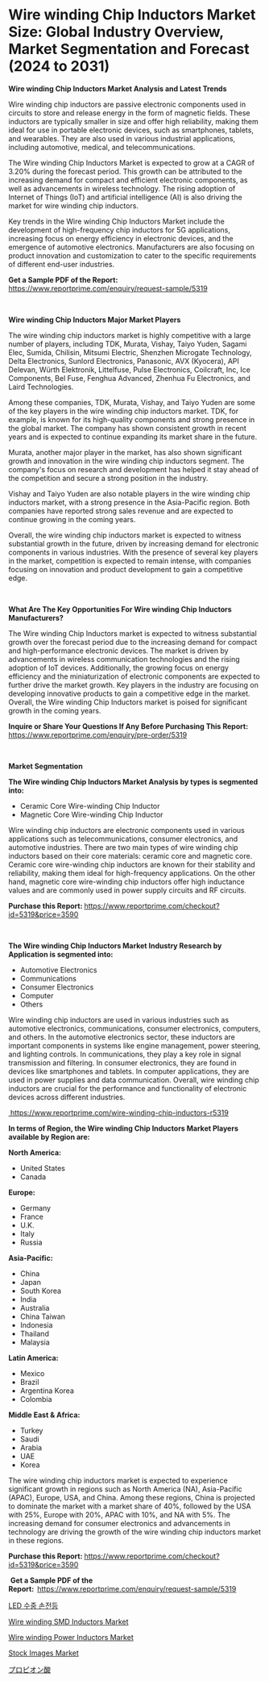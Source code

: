 <p><h1>Wire winding Chip Inductors Market Size: Global Industry Overview, Market Segmentation and Forecast (2024 to 2031)</h1></p><p><strong>Wire winding Chip Inductors Market Analysis and Latest Trends</strong></p>
<p><p>Wire winding chip inductors are passive electronic components used in circuits to store and release energy in the form of magnetic fields. These inductors are typically smaller in size and offer high reliability, making them ideal for use in portable electronic devices, such as smartphones, tablets, and wearables. They are also used in various industrial applications, including automotive, medical, and telecommunications.</p><p>The Wire winding Chip Inductors Market is expected to grow at a CAGR of 3.20% during the forecast period. This growth can be attributed to the increasing demand for compact and efficient electronic components, as well as advancements in wireless technology. The rising adoption of Internet of Things (IoT) and artificial intelligence (AI) is also driving the market for wire winding chip inductors.</p><p>Key trends in the Wire winding Chip Inductors Market include the development of high-frequency chip inductors for 5G applications, increasing focus on energy efficiency in electronic devices, and the emergence of automotive electronics. Manufacturers are also focusing on product innovation and customization to cater to the specific requirements of different end-user industries.</p></p>
<p><strong>Get a Sample PDF of the Report:&nbsp;</strong> <a href="https://www.reportprime.com/enquiry/request-sample/5319">https://www.reportprime.com/enquiry/request-sample/5319</a></p>
<p>&nbsp;</p>
<p><strong>Wire winding Chip Inductors Major Market Players</strong></p>
<p><p>The wire winding chip inductors market is highly competitive with a large number of players, including TDK, Murata, Vishay, Taiyo Yuden, Sagami Elec, Sumida, Chilisin, Mitsumi Electric, Shenzhen Microgate Technology, Delta Electronics, Sunlord Electronics, Panasonic, AVX (Kyocera), API Delevan, Würth Elektronik, Littelfuse, Pulse Electronics, Coilcraft, Inc, Ice Components, Bel Fuse, Fenghua Advanced, Zhenhua Fu Electronics, and Laird Technologies.</p><p>Among these companies, TDK, Murata, Vishay, and Taiyo Yuden are some of the key players in the wire winding chip inductors market. TDK, for example, is known for its high-quality components and strong presence in the global market. The company has shown consistent growth in recent years and is expected to continue expanding its market share in the future.</p><p>Murata, another major player in the market, has also shown significant growth and innovation in the wire winding chip inductors segment. The company's focus on research and development has helped it stay ahead of the competition and secure a strong position in the industry.</p><p>Vishay and Taiyo Yuden are also notable players in the wire winding chip inductors market, with a strong presence in the Asia-Pacific region. Both companies have reported strong sales revenue and are expected to continue growing in the coming years.</p><p>Overall, the wire winding chip inductors market is expected to witness substantial growth in the future, driven by increasing demand for electronic components in various industries. With the presence of several key players in the market, competition is expected to remain intense, with companies focusing on innovation and product development to gain a competitive edge.</p></p>
<p>&nbsp;</p>
<p><strong>What Are The Key Opportunities For Wire winding Chip Inductors Manufacturers?</strong></p>
<p><p>The Wire winding Chip Inductors market is expected to witness substantial growth over the forecast period due to the increasing demand for compact and high-performance electronic devices. The market is driven by advancements in wireless communication technologies and the rising adoption of IoT devices. Additionally, the growing focus on energy efficiency and the miniaturization of electronic components are expected to further drive the market growth. Key players in the industry are focusing on developing innovative products to gain a competitive edge in the market. Overall, the Wire winding Chip Inductors market is poised for significant growth in the coming years.</p></p>
<p><strong>Inquire or Share Your Questions If Any Before Purchasing This Report:</strong> <a href="https://www.reportprime.com/enquiry/pre-order/5319">https://www.reportprime.com/enquiry/pre-order/5319</a></p>
<p>&nbsp;</p>
<p><strong>Market Segmentation</strong></p>
<p><strong>The Wire winding Chip Inductors Market Analysis by types is segmented into:</strong></p>
<p><ul><li>Ceramic Core Wire-winding Chip Inductor</li><li>Magnetic Core Wire-winding Chip Inductor</li></ul></p>
<p><p>Wire winding chip inductors are electronic components used in various applications such as telecommunications, consumer electronics, and automotive industries. There are two main types of wire winding chip inductors based on their core materials: ceramic core and magnetic core. Ceramic core wire-winding chip inductors are known for their stability and reliability, making them ideal for high-frequency applications. On the other hand, magnetic core wire-winding chip inductors offer high inductance values and are commonly used in power supply circuits and RF circuits.</p></p>
<p><strong>Purchase this Report:&nbsp;</strong><a href="https://www.reportprime.com/checkout?id=5319&price=3590">https://www.reportprime.com/checkout?id=5319&price=3590</a></p>
<p>&nbsp;</p>
<p><strong>The Wire winding Chip Inductors Market Industry Research by Application is segmented into:</strong></p>
<p><ul><li>Automotive Electronics</li><li>Communications</li><li>Consumer Electronics</li><li>Computer</li><li>Others</li></ul></p>
<p><p>Wire winding chip inductors are used in various industries such as automotive electronics, communications, consumer electronics, computers, and others. In the automotive electronics sector, these inductors are important components in systems like engine management, power steering, and lighting controls. In communications, they play a key role in signal transmission and filtering. In consumer electronics, they are found in devices like smartphones and tablets. In computer applications, they are used in power supplies and data communication. Overall, wire winding chip inductors are crucial for the performance and functionality of electronic devices across different industries.</p></p>
<p><a href="https://www.reportprime.com/wire-winding-chip-inductors-r5319">&nbsp;https://www.reportprime.com/wire-winding-chip-inductors-r5319</a></p>
<p><strong>In terms of Region, the Wire winding Chip Inductors Market Players available by Region are:</strong></p>
<p>
    <p> <strong> North America: </strong>
        <ul>
            <li>United States</li>
            <li>Canada</li>
        </ul>
        </p> 
    <p> <strong> Europe: </strong>
        <ul>
            <li>Germany</li>
            <li>France</li>
            <li>U.K.</li>
            <li>Italy</li>
            <li>Russia</li>
        </ul>
        </p> 
    <p> <strong> Asia-Pacific: </strong>
        <ul>
            <li>China</li>
            <li>Japan</li>
            <li>South Korea</li>
            <li>India</li>
            <li>Australia</li>
            <li>China Taiwan</li>
            <li>Indonesia</li>
            <li>Thailand</li>
            <li>Malaysia</li>
        </ul>
        </p> 
    <p> <strong> Latin America: </strong>
        <ul>
            <li>Mexico</li>
            <li>Brazil</li>
            <li>Argentina Korea</li>
            <li>Colombia</li>
        </ul>
        </p> 
    <p> <strong> Middle East & Africa: </strong>
        <ul>
            <li>Turkey</li>
            <li>Saudi</li>
            <li>Arabia</li>
            <li>UAE</li>
            <li>Korea</li>
        </ul>
    </p>
    </p>
<p><p>The wire winding chip inductors market is expected to experience significant growth in regions such as North America (NA), Asia-Pacific (APAC), Europe, USA, and China. Among these regions, China is projected to dominate the market with a market share of 40%, followed by the USA with 25%, Europe with 20%, APAC with 10%, and NA with 5%. The increasing demand for consumer electronics and advancements in technology are driving the growth of the wire winding chip inductors market in these regions.</p></p>
<p><strong>Purchase this Report: </strong><a href="https://www.reportprime.com/checkout?id=5319&price=3590">https://www.reportprime.com/checkout?id=5319&price=3590</a></p>
<p>&nbsp;<strong>Get a Sample PDF of the Report:&nbsp;&nbsp;</strong><a href="https://www.reportprime.com/enquiry/request-sample/5319">https://www.reportprime.com/enquiry/request-sample/5319</a></p>
<p><strong></strong></p>
<p><p><a href="https://medium.com/@sophieinleeds/%EC%88%98%EC%A4%91-led-%EC%86%90%EC%A0%84%EB%93%B1-%EC%8B%9C%EC%9E%A5-%EC%84%B1%EA%B3%B5%EC%A0%81%EC%9D%B8-%EB%B9%84%EC%A6%88%EB%8B%88%EC%8A%A4-%EC%A0%84%EB%9E%B5%EC%9D%98-%EC%97%B4%EC%87%A0-2031%EB%85%84%EA%B9%8C%EC%A7%80-%EC%98%88%EC%B8%A1-afe79b0e8a67">LED 수중 손전등</a></p><p><a href="https://github.com/shotows/Market-Research-Report-List-2/blob/main/wire-winding-smd-inductors-market.md">Wire winding SMD Inductors Market</a></p><p><a href="https://github.com/Sinjinluong3e0awx2m195k76/Market-Research-Report-List-2/blob/main/wire-winding-power-inductors-market.md">Wire winding Power Inductors Market</a></p><p><a href="https://www.linkedin.com/pulse/stock-images-market-size-cagr-trends-2024-2030-rowing-research-luboc">Stock Images Market</a></p><p><a href="https://github.com/ReganWisoky2023/Market-Research-Report-List-1/blob/main/201998279023.md">プロピオン酸</a></p></p>